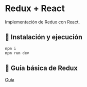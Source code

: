 # Redux + React

Implementación de Redux con React.

## 🔧 Instalación y ejecución

```bash
npm i
npm run dev
```

## 📝 Guía básica de Redux

[Guía](https://luisblog.vercel.app/redux/inicio)
